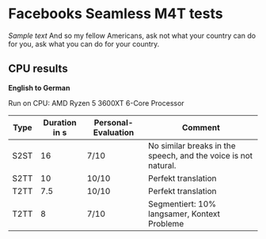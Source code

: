 # Facebooks Seamless M4T tests

*Sample text*
And so my fellow Americans, ask not what your country can do for you, ask what you can do for your country.

## CPU results

**English to German**

Run on CPU: AMD Ryzen 5 3600XT 6-Core Processor

| Type | Duration in s | Personal-Evaluation | Comment                                                        |
| ---- | ------------- | ------------------- | -------------------------------------------------------------- |
| S2ST | 16            | 7/10                | No similar breaks in the speech, and the voice is not natural. |
| S2TT | 10            | 10/10               | Perfekt translation                                            |
| T2TT | 7.5           | 10/10               | Perfekt translation                                            |
| T2TT | 8             | 7/10                | Segmentiert: 10% langsamer, Kontext Probleme                   |
